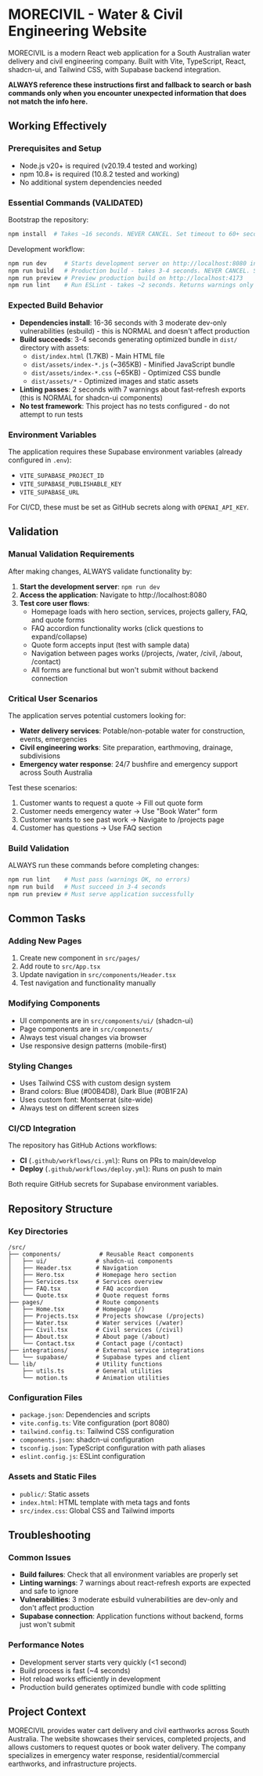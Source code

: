 # MORECIVIL - Water & Civil Engineering Website

MORECIVIL is a modern React web application for a South Australian water delivery and civil engineering company. Built with Vite, TypeScript, React, shadcn-ui, and Tailwind CSS, with Supabase backend integration.

**ALWAYS reference these instructions first and fallback to search or bash commands only when you encounter unexpected information that does not match the info here.**

## Working Effectively

### Prerequisites and Setup
- Node.js v20+ is required (v20.19.4 tested and working)
- npm 10.8+ is required (10.8.2 tested and working)
- No additional system dependencies needed

### Essential Commands (VALIDATED)
Bootstrap the repository:
```bash
npm install  # Takes ~16 seconds. NEVER CANCEL. Set timeout to 60+ seconds.
```

Development workflow:
```bash
npm run dev     # Starts development server on http://localhost:8080 in <1 second
npm run build   # Production build - takes 3-4 seconds. NEVER CANCEL. Set timeout to 120+ seconds.
npm run preview # Preview production build on http://localhost:4173
npm run lint    # Run ESLint - takes ~2 seconds. Returns warnings only (no errors expected)
```

### Expected Build Behavior
- **Dependencies install**: 16-36 seconds with 3 moderate dev-only vulnerabilities (esbuild) - this is NORMAL and doesn't affect production
- **Build succeeds**: 3-4 seconds generating optimized bundle in `dist/` directory with assets:
  - `dist/index.html` (1.7KB) - Main HTML file
  - `dist/assets/index-*.js` (~365KB) - Minified JavaScript bundle  
  - `dist/assets/index-*.css` (~65KB) - Optimized CSS bundle
  - `dist/assets/*` - Optimized images and static assets
- **Linting passes**: 2 seconds with 7 warnings about fast-refresh exports (this is NORMAL for shadcn-ui components)
- **No test framework**: This project has no tests configured - do not attempt to run tests

### Environment Variables
The application requires these Supabase environment variables (already configured in `.env`):
- `VITE_SUPABASE_PROJECT_ID`
- `VITE_SUPABASE_PUBLISHABLE_KEY` 
- `VITE_SUPABASE_URL`

For CI/CD, these must be set as GitHub secrets along with `OPENAI_API_KEY`.

## Validation

### Manual Validation Requirements
After making changes, ALWAYS validate functionality by:

1. **Start the development server**: `npm run dev`
2. **Access the application**: Navigate to http://localhost:8080
3. **Test core user flows**:
   - Homepage loads with hero section, services, projects gallery, FAQ, and quote forms
   - FAQ accordion functionality works (click questions to expand/collapse)
   - Quote form accepts input (test with sample data)
   - Navigation between pages works (/projects, /water, /civil, /about, /contact)
   - All forms are functional but won't submit without backend connection

### Critical User Scenarios
The application serves potential customers looking for:
- **Water delivery services**: Potable/non-potable water for construction, events, emergencies
- **Civil engineering works**: Site preparation, earthmoving, drainage, subdivisions
- **Emergency water response**: 24/7 bushfire and emergency support across South Australia

Test these scenarios:
1. Customer wants to request a quote → Fill out quote form
2. Customer needs emergency water → Use "Book Water" form  
3. Customer wants to see past work → Navigate to /projects page
4. Customer has questions → Use FAQ section

### Build Validation
ALWAYS run these commands before completing changes:
```bash
npm run lint    # Must pass (warnings OK, no errors)
npm run build   # Must succeed in 3-4 seconds
npm run preview # Must serve application successfully
```

## Common Tasks

### Adding New Pages
1. Create new component in `src/pages/`
2. Add route to `src/App.tsx` 
3. Update navigation in `src/components/Header.tsx`
4. Test navigation and functionality manually

### Modifying Components
- UI components are in `src/components/ui/` (shadcn-ui)
- Page components are in `src/components/`
- Always test visual changes via browser
- Use responsive design patterns (mobile-first)

### Styling Changes
- Uses Tailwind CSS with custom design system
- Brand colors: Blue (#00B4D8), Dark Blue (#0B1F2A)
- Uses custom font: Montserrat (site-wide)
- Always test on different screen sizes

### CI/CD Integration
The repository has GitHub Actions workflows:
- **CI** (`.github/workflows/ci.yml`): Runs on PRs to main/develop
- **Deploy** (`.github/workflows/deploy.yml`): Runs on push to main

Both require GitHub secrets for Supabase environment variables.

## Repository Structure

### Key Directories
```
/src/
├── components/           # Reusable React components
│   ├── ui/              # shadcn-ui components
│   ├── Header.tsx       # Navigation
│   ├── Hero.tsx         # Homepage hero section
│   ├── Services.tsx     # Services overview
│   ├── FAQ.tsx          # FAQ accordion
│   └── Quote.tsx        # Quote request forms
├── pages/               # Route components
│   ├── Home.tsx         # Homepage (/)
│   ├── Projects.tsx     # Projects showcase (/projects)
│   ├── Water.tsx        # Water services (/water)
│   ├── Civil.tsx        # Civil services (/civil)
│   ├── About.tsx        # About page (/about)
│   └── Contact.tsx      # Contact page (/contact)
├── integrations/        # External service integrations
│   └── supabase/        # Supabase types and client
└── lib/                 # Utility functions
    ├── utils.ts         # General utilities
    └── motion.ts        # Animation utilities
```

### Configuration Files
- `package.json`: Dependencies and scripts
- `vite.config.ts`: Vite configuration (port 8080)
- `tailwind.config.ts`: Tailwind CSS configuration  
- `components.json`: shadcn-ui configuration
- `tsconfig.json`: TypeScript configuration with path aliases
- `eslint.config.js`: ESLint configuration

### Assets and Static Files
- `public/`: Static assets
- `index.html`: HTML template with meta tags and fonts
- `src/index.css`: Global CSS and Tailwind imports

## Troubleshooting

### Common Issues
- **Build failures**: Check that all environment variables are properly set
- **Linting warnings**: 7 warnings about react-refresh exports are expected and safe to ignore
- **Vulnerabilities**: 3 moderate esbuild vulnerabilities are dev-only and don't affect production
- **Supabase connection**: Application functions without backend, forms just won't submit

### Performance Notes
- Development server starts very quickly (<1 second)
- Build process is fast (~4 seconds)
- Hot reload works efficiently in development
- Production build generates optimized bundle with code splitting

## Project Context
MORECIVIL provides water cart delivery and civil earthworks across South Australia. The website showcases their services, completed projects, and allows customers to request quotes or book water delivery. The company specializes in emergency water response, residential/commercial earthworks, and infrastructure projects.